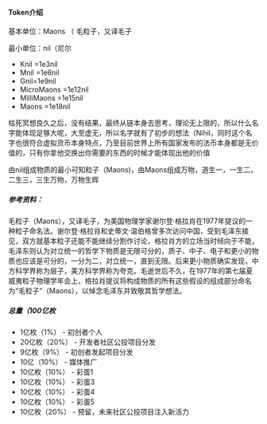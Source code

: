 
#### Token介绍
基本单位：Maons （ 毛粒子，又译毛子

最小单位：nil（尼尔
-  Knil =1e3nil
-  Mnil =1e6nil
-  Gnil=1e9nil
-  MicroMaons =1e12nil
-  MilliMaons =1e15nil
-  Maons =1e18nil



枯死冥想良久之后，没有结果，最终从链本身去思考，理论无上限的，所以什么名字能体现足够大呢，大至虚无，所以名字就有了初步的想法（Nihil，同时这个名字也很符合虚拟货币本身特点，乃至目前世界上所有国家发布的法币本身都是无价值的，只有你拿他交换出你需要的东西的时候才能体现出他的价值

由nil组成物质的最小可知粒子（Maons)，由Maons组成万物，道生一，一生二，二生三，三生万物，万物生辉

##### 参考资料：

毛粒子（Maons），又译毛子，为美国物理学家谢尔登·格拉肖在1977年提议的一种粒子命名法。谢尔登·格拉肖和史蒂文·温伯格曾多次访问中国，受到毛泽东接见，双方就基本粒子还能不能继续分割作讨论，格拉肖方的立场当时倾向于不能，毛泽东则认为对立统一的哲学下物质是无限可分的，质子、中子、电子和更小的物质也应该是可分的，一分为二，对立统一，直到无限。后来更小物质确实发现，中方科学界称为层子，美方科学界称为夸克。毛逝世后不久，在1977年的第七届夏威夷粒子物理学年会上，格拉肖提议将构成物质的所有这些假设的组成部分命名为“毛粒子”（Maons），以悼念毛泽东并致敬其哲学想法。


##### 总量（100亿枚

- 1亿枚（1%）       - 初创者个人
- 20亿枚（20%）     - 开发者社区公投项目分发
- 9亿枚（9%）       - 初创者发起项目分发
- 10亿（10%）       - 媒体推广
- 10亿枚（10%）     - 彩蛋1
- 10亿枚（10%）     - 彩蛋3
- 10亿枚（10%）     - 彩蛋4
- 10亿枚（10%）     - 彩蛋5
- 10亿枚（20%）     - 预留，未来社区公投项目注入新活力

